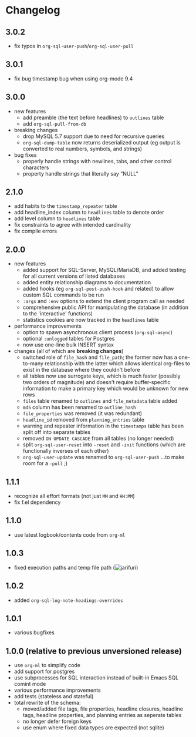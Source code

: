 # Changelog

## 3.0.2

- fix typos in `org-sql-user-push`/`org-sql-user-pull`

## 3.0.1

- fix bug timestamp bug when using org-mode 9.4

## 3.0.0

- new features
  - add preamble (the text before headlines) to `outlines` table
  - add `org-sql-pull-from-db`
- breaking changes
  - drop MySQL 5.7 support due to need for recursive queries
  - `org-sql-dump-table` now returns deserialized output (eg output is
    converted to real numbers, symbols, and strings)
- bug fixes
  - properly handle strings with newlines, tabs, and other control characters
  - property handle strings that literally say "NULL"

## 2.1.0

- add habits to the `timestamp_repeater` table
- add headline_index column to `headlines` table to denote order
- add level column to `headlines` table
- fix constraints to agree with intended cardinality
- fix compile errors

## 2.0.0

- new features
  - added support for SQL-Server, MySQL/MariaDB, and added testing for all
    current versions of listed databases
  - added entity relationship diagrams to documentation
  - added hooks (eg `org-sql-post-push-hook` and related) to allow custom SQL
    commands to be run
  - `:args` and `:env` options to extend the client program call as needed
  - comprehensive public API for manipulating the database (in addition to the
    'interactive' functions)
  - statistics cookies are now tracked in the `headlines` table
- performance improvements
  - option to spawn asynchronous client process (`org-sql-async`)
  - optional `:unlogged` tables for Postgres
  - now use one-line bulk INSERT syntax
- changes (all of which are **breaking changes**)
  - switched role of `file_hash` and `file_path`; the former now has a
    one-to-many relationship with the latter which allows identical org-files to
    exist in the database where they couldn't before
  - all tables now use surrogate keys, which is much faster (possibly two orders
    of magnitude) and doesn't require buffer-specific information to make a
    primary key which would be unknown for new rows
  - `files` table renamed to `outlines` and `file_metadata` table
    added
  - `md5` column has been renamed to `outline_hash`
  - `file_properties` was removed (it was redundant)
  - `headline_id` removed from `planning_entries` table
  - warning and repeater information in the `timestamps` table has been split
    off into separate tables
  - removed `ON UPDATE CASCADE` from all tables (no longer needed)
  - split `org-sql-user-reset` into `-reset` and `-init` functions (which are
    functionally inverses of each other)
  - `org-sql-user-update` was renamed to `org-sql-user-push` ...to make room
    for a `-pull` ;)

## 1.1.1

- recognize all effort formats (not just `MM` and `HH:MM`)
- fix f.el dependency

## 1.1.0

- use latest logbook/contents code from `org-ml`

## 1.0.3

- fixed execution paths and temp file path
  (![jarifuri](https://github.com/jarifuri))

## 1.0.2

- added `org-sql-log-note-headings-overrides`

## 1.0.1

- various bugfixes

## 1.0.0 (relative to previous unversioned release)

- use `org-ml` to simplify code
- add support for postgres
- use subprocesses for SQL interaction instead of built-in Emacs SQL comint mode
- various performance improvements
- add tests (stateless and stateful)
- total rewrite of the schema:
   - moved/added file tags, file properties, headline closures, headline tags,
     headline properties, and planning entries as seperate tables
   - no longer defer foreign keys
   - use enum where fixed data types are expected (not sqlite)
